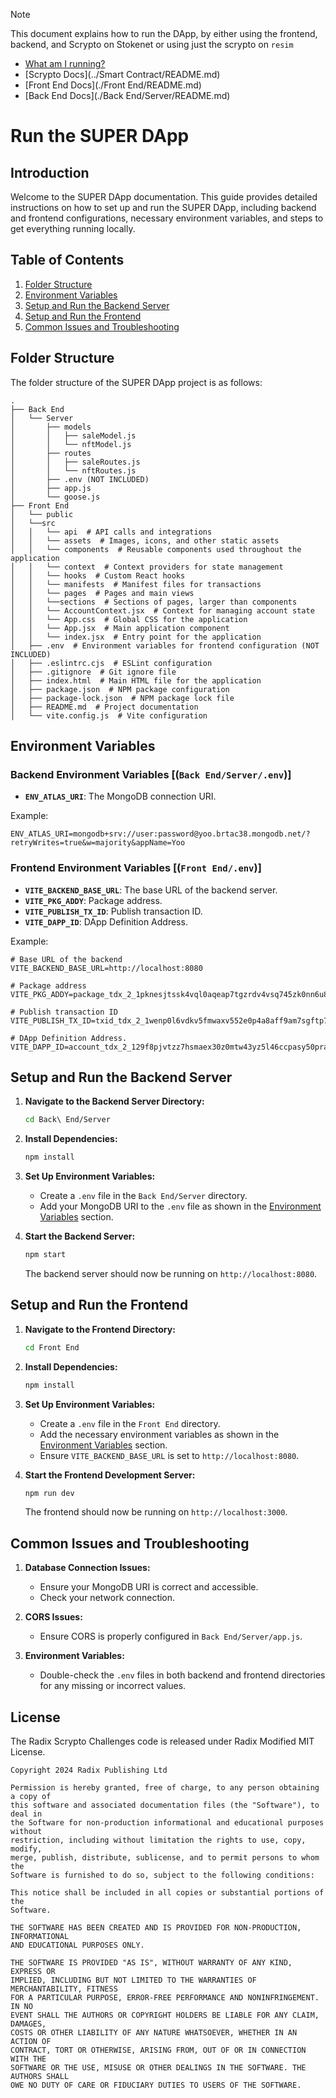 > [!NOTE]
> This document explains how to run the DApp, by either using the frontend, backend, and Scrypto on Stokenet or using just the scrypto on `resim`
> - [What am I running?](../README.md)
> - [Scrypto Docs](../Smart Contract/README.md)
> - [Front End Docs](./Front End/README.md)
> - [Back End Docs](./Back End/Server/README.md)


# Run the SUPER DApp

## Introduction

Welcome to the SUPER DApp documentation. This guide provides detailed instructions on how to set up and run the SUPER DApp, including backend and frontend configurations, necessary environment variables, and steps to get everything running locally.

## Table of Contents

1. [Folder Structure](#folder-structure)
2. [Environment Variables](#environment-variables)
3. [Setup and Run the Backend Server](#setup-and-run-the-backend-server)
4. [Setup and Run the Frontend](#setup-and-run-the-frontend)
5. [Common Issues and Troubleshooting](#common-issues-and-troubleshooting)

## Folder Structure

The folder structure of the SUPER DApp project is as follows:

```
.
├── Back End
│   └── Server
│       ├── models
│       │   ├── saleModel.js
│       │   └── nftModel.js
│       ├── routes
│       │   ├── saleRoutes.js
│       │   └── nftRoutes.js
│       ├── .env (NOT INCLUDED)
│       ├── app.js
│       └── goose.js
├── Front End
│   └── public
│   └──src
│   │   └── api  # API calls and integrations
│   │   └── assets  # Images, icons, and other static assets
│   │   └── components  # Reusable components used throughout the application
│   │   └── context  # Context providers for state management
│   │   └── hooks  # Custom React hooks
│   │   └── manifests  # Manifest files for transactions
│   │   └── pages  # Pages and main views
│   │   └──sections  # Sections of pages, larger than components
│   │   └── AccountContext.jsx  # Context for managing account state
│   │   └── App.css  # Global CSS for the application
│   │   └── App.jsx  # Main application component
│   │   └── index.jsx  # Entry point for the application
│   ├── .env  # Environment variables for frontend configuration (NOT INCLUDED)
│   ├── .eslintrc.cjs  # ESLint configuration
│   ├── .gitignore  # Git ignore file
│   ├── index.html  # Main HTML file for the application
│   ├── package.json  # NPM package configuration
│   ├── package-lock.json  # NPM package lock file
│   ├── README.md  # Project documentation
│   └── vite.config.js  # Vite configuration

```

## Environment Variables

### Backend Environment Variables [(`Back End/Server/.env`)]

- **`ENV_ATLAS_URI`**: The MongoDB connection URI.

Example:
```env
ENV_ATLAS_URI=mongodb+srv://user:password@yoo.brtac38.mongodb.net/?retryWrites=true&w=majority&appName=Yoo
```

### Frontend Environment Variables [(`Front End/.env`)]

- **`VITE_BACKEND_BASE_URL`**: The base URL of the backend server.
- **`VITE_PKG_ADDY`**: Package address.
- **`VITE_PUBLISH_TX_ID`**: Publish transaction ID.
- **`VITE_DAPP_ID`**: DApp Definition Address.

Example:
```env
# Base URL of the backend
VITE_BACKEND_BASE_URL=http://localhost:8080

# Package address
VITE_PKG_ADDY=package_tdx_2_1pknesjtssk4vql0aqeap7tgzrdv4vsq745zk0nn6u8xu79e0zwvmyz

# Publish transaction ID
VITE_PUBLISH_TX_ID=txid_tdx_2_1wenp0l6vdkv5fmwaxv552e0p4a8aff9am7sgftp7cm44t0sgujlqpr5l3w

# DApp Definition Address.
VITE_DAPP_ID=account_tdx_2_129f8pjvtzz7hsmaex30z0mtw43yz5l46ccpasy50pra0sd2stv56ws
```

## Setup and Run the Backend Server

1. **Navigate to the Backend Server Directory:**
   ```sh
   cd Back\ End/Server
   ```

2. **Install Dependencies:**
   ```sh
   npm install
   ```

3. **Set Up Environment Variables:**
    - Create a `.env` file in the `Back End/Server` directory.
    - Add your MongoDB URI to the `.env` file as shown in the [Environment Variables](#environment-variables) section.

4. **Start the Backend Server:**
   ```sh
   npm start
   ```

   The backend server should now be running on `http://localhost:8080`.

## Setup and Run the Frontend

1. **Navigate to the Frontend Directory:**
   ```sh
   cd Front End
   ```

2. **Install Dependencies:**
   ```sh
   npm install
   ```

3. **Set Up Environment Variables:**
    - Create a `.env` file in the `Front End` directory.
    - Add the necessary environment variables as shown in the [Environment Variables](#environment-variables) section.
    - Ensure `VITE_BACKEND_BASE_URL` is set to `http://localhost:8080`.

4. **Start the Frontend Development Server:**
   ```sh
   npm run dev
   ```

   The frontend should now be running on `http://localhost:3000`.

## Common Issues and Troubleshooting

1. **Database Connection Issues:**
    - Ensure your MongoDB URI is correct and accessible.
    - Check your network connection.

2. **CORS Issues:**
    - Ensure CORS is properly configured in `Back End/Server/app.js`.

3. **Environment Variables:**
    - Double-check the `.env` files in both backend and frontend directories for any missing or incorrect values.

## License

The Radix Scrypto Challenges code is released under Radix Modified MIT License.

    Copyright 2024 Radix Publishing Ltd

    Permission is hereby granted, free of charge, to any person obtaining a copy of
    this software and associated documentation files (the "Software"), to deal in
    the Software for non-production informational and educational purposes without
    restriction, including without limitation the rights to use, copy, modify,
    merge, publish, distribute, sublicense, and to permit persons to whom the
    Software is furnished to do so, subject to the following conditions:

    This notice shall be included in all copies or substantial portions of the
    Software.

    THE SOFTWARE HAS BEEN CREATED AND IS PROVIDED FOR NON-PRODUCTION, INFORMATIONAL
    AND EDUCATIONAL PURPOSES ONLY.

    THE SOFTWARE IS PROVIDED "AS IS", WITHOUT WARRANTY OF ANY KIND, EXPRESS OR
    IMPLIED, INCLUDING BUT NOT LIMITED TO THE WARRANTIES OF MERCHANTABILITY, FITNESS
    FOR A PARTICULAR PURPOSE, ERROR-FREE PERFORMANCE AND NONINFRINGEMENT. IN NO
    EVENT SHALL THE AUTHORS OR COPYRIGHT HOLDERS BE LIABLE FOR ANY CLAIM, DAMAGES,
    COSTS OR OTHER LIABILITY OF ANY NATURE WHATSOEVER, WHETHER IN AN ACTION OF
    CONTRACT, TORT OR OTHERWISE, ARISING FROM, OUT OF OR IN CONNECTION WITH THE
    SOFTWARE OR THE USE, MISUSE OR OTHER DEALINGS IN THE SOFTWARE. THE AUTHORS SHALL
    OWE NO DUTY OF CARE OR FIDUCIARY DUTIES TO USERS OF THE SOFTWARE.
